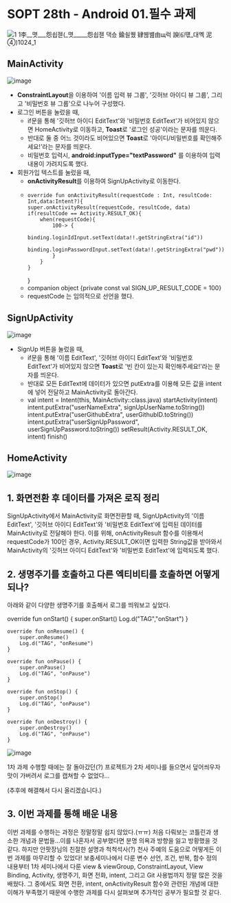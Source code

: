 # SOPT 28th - Android 01.필수 과제

![1  1李__몃___怨쇱젣(_몃_____怨쇱젣 _댁슜 鍮쇨퀬 肄붾뱶由щ럭 諛⑹떇_대옉 泥④_)1024_1](https://user-images.githubusercontent.com/70841402/114307613-68d2cd80-9b1b-11eb-91b9-8699ab2ebf4e.jpg)

## MainActivity

![image](https://user-images.githubusercontent.com/70841402/114307107-24463280-9b19-11eb-95d1-95bc689a0c12.png)

* **ConstraintLayout**을 이용하여 '이름 입력 뷰 그룹', '깃허브 아이디 뷰 그룹', 그리고 '비밀번호 뷰 그룹'으로 나누어 구성했다.
* 로그인 버튼을 눌렀을 때, 
  - if문을 통해 '깃허브 아이디 EditText'와 '비밀번호 EditText'가 비어있지 않으면 HomeActivity로 이동하고, **Toast**로 '로그인 성공'이라는 문자를 띄운다.
  - 반대로 둘 중 어느 것이라도 비어있으면 **Toast**로 '아이디/비밀번호를 확인해주세요!'라는 문자를 띄운다.
  - 비밀번호 입력시, **android:inputType="textPassword"** 를 이용하여 입력 내용이 가려지도록 했다.
* 회원가입 텍스트를 눌렀을 때, 
  - **onActivityResult**를 이용하여 SignUpActivity로 이동한다.
  -     override fun onActivityResult(requestCode : Int, resultCode: Int,data:Intent?){
        super.onActivityResult(requestCode, resultCode, data)
        if(resultCode == Activity.RESULT_OK){
            when(requestCode){
                100-> {
                    binding.loginIdInput.setText(data!!.getStringExtra("id"))
                    binding.loginPasswordInput.setText(data!!.getStringExtra("pwd"))
                }
            }
        }
    }        
  -   companion object {private const val SIGN_UP_RESULT_CODE = 100}
  - requestCode 는 임의적으로 선언을 했다.

## SignUpActivity

![image](https://user-images.githubusercontent.com/70841402/114307748-eeef1400-9b1b-11eb-976e-f47ccbca8fcb.png)

* SignUp 버튼을 눌렀을 때, 
  - if문을 통해 '이름 EditText', '깃허브 아이디 EditText'와 '비밀번호 EditText'가 비어있지 않으면 **Toast**로 '빈 칸이 있는지 확인해주세요!'라는 문자를 띄운다.
  - 반대로 모든 EditText에 데이터가 있으면 putExtra를 이용해 모든 값을 intent에 넣어 전달하고 MainActivity로 돌아간다. 
  - val intent = Intent(this, MainActivity::class.java)
                startActivity(intent)
                intent.putExtra("userNameExtra", signUpUserName.toString())
                intent.putExtra("userGithubExtra", userGithubID.toString())
                intent.putExtra("userSignUpPassword", userSignUpPassword.toString())
                setResult(Activity.RESULT_OK, intent)
                finish()

## HomeActivity

![image](https://user-images.githubusercontent.com/70841402/114307865-86546700-9b1c-11eb-9e8b-9bde4e365705.png)

## 1. 화면전환 후 데이터를 가져온 로직 정리

SignUpActivity에서 MainActivity로 화면전환할 때, SignUpActivity의 '이름 EditText', '깃허브 아이디 EditText'와 '비밀번호 EditText'에 입력된 데이터를 MainActivity로 전달해야 한다. 이를 위해, onActivityResult 함수를 이용해서 requestCode가 100인 경우, Activity.RESULT_OK이면 입력한 String값을 받아와서 MainActivity의 '깃허브 아이디 EditText'와 '비밀번호 EditText'에 입력되도록 했다.

## 2. 생명주기를 호출하고 다른 엑티비티를 호출하면 어떻게 되나?

아래와 같이 다양한 생명주기를 호출해서 로그를 띄워보고 싶었다.

override fun onStart() {
        super.onStart()
        Log.d("TAG","onStart")
    }

    override fun onResume() {
        super.onResume()
        Log.d("TAG", "onResume")
    }

    override fun onPause() {
        super.onPause()
        Log.d("TAG", "onPause")
    }

    override fun onStop() {
        super.onStop()
        Log.d("TAG", "onPause")
    }

    override fun onDestroy() {
        super.onDestroy()
        Log.d("TAG", "onPause")
    }

![image](https://user-images.githubusercontent.com/70841402/114308219-0fb86900-9b1e-11eb-8005-ff4a5cbdd5ea.png)

1차 과제 수행할 때에는 잘 돌아갔던(?) 프로젝트가 2차 세미나를 들으면서 덮어씌우자 맛이 가버려서 로그를 캡쳐할 수 없었다...

(추후에 해결해서 다시 올리겠습니다.)

## 3. 이번 과제를 통해 배운 내용

이번 과제를 수행하는 과정은 정말정말 쉽지 않았다.(ㅠㅠ) 처음 다뤄보는 코틀린과 생소한 개념과 문법들...이를 나혼자서 공부했다면 분명 의욕과 방향을 잃고 방황했을 것 같다. 하지만 안팟장님의 친절한 설명과 척척석사(?) 천사 주예의 도움으로 어떻게든 이번 과제를 마무리할 수 있었다! 보충세미나에서 다룬 변수 선언, 조건, 반복, 함수 정의 내용부터 1차 세미나에서 다룬 view & viewGroup, ConstraintLayout, View Binding, Activity, 생명주기, 화면 전화, intent, 그리고 Git 사용법까지 정말 많은 것을 배웠다. 그 중에서도 화면 전환, intent, onActivityResult 함수와 관련된 개념에 대한 이해가 부족했기 때문에 수행한 과제를 다시 살펴보며 추가적인 공부가 필요할 것 같다.

